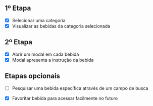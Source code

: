 ## 1º Etapa

- [x] Selecionar uma categoria
- [x] Visualizar as bebidas da categoria selecionada

## 2º Etapa

- [x] Abrir um modal em cada bebida
- [x] Modal apresenta a instrução da bebida

## Etapas opcionais

- [ ] Pesquisar uma bebida específica através de um campo de busca

- [x] Favoritar bebida para acessar facilmente no futuro
